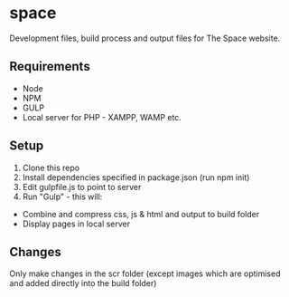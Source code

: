 # space
Development files, build process and output files for The Space website.
## Requirements
* Node
* NPM
* GULP
* Local server for PHP - XAMPP, WAMP etc.
## Setup
1. Clone this repo
2. Install dependencies specified in package.json (run npm init)
3. Edit gulpfile.js to point to server
4. Run "Gulp" - this will:
* Combine and compress css, js & html and output to build folder
* Display pages in local server
## Changes
Only make changes in the scr folder (except images which are optimised and added directly into the build folder)
